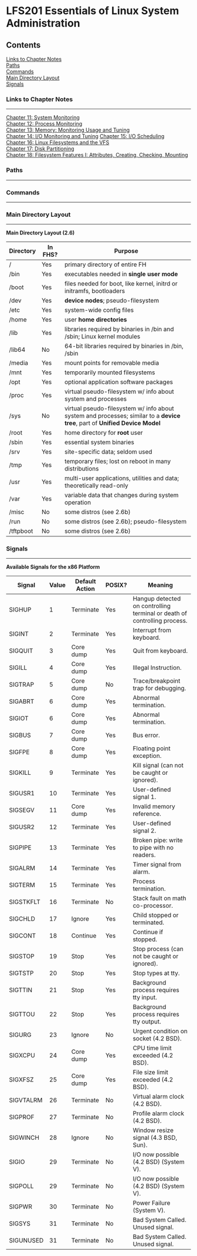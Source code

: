 LFS201 Essentials of Linux System Administration
=====

Contents
--------

[Links to Chapter Notes](#links-to-chapter-notes)  
[Paths](#paths)  
[Commands](#commands)  
[Main Directory Layout](#main-directory-layout)  
[Signals](#signals)  

### Links to Chapter Notes
----

[Chapter 11: System Monitoring](lfs201_chapter_notes/lfs201-11-system_monitoring.md)  
[Chapter 12: Process Monitoring](lfs201_chapter_notes/lfs201-12-process_monitoring.md)  
[Chapter 13: Memory: Monitoring Usage and Tuning](lfs201_chapter_notes/lfs201-13-memory-monitoring_usage_and_tuning.md)  
[Chapter 14: I/O Monitoring and Tuning](lfs201_chapter_notes/lfs201-14-i-o_monitoring_and_tuning.md)
[Chapter 15: I/O Scheduling](lfs201_chapter_notes/lfs201-15-i-o_scheduling.md)  
[Chapter 16: Linux Filesystems and the VFS](lfs201_chapter_notes/lfs201-16-linux_filesystems_and_vfs.md)  
[Chapter 17: Disk Partitioning](lfs201_chapter_notes/lfs201-17-disk_partitioning.md)  
[Chapter 18: Filesystem Features I: Attributes, Creating, Checking, Mounting](lfs201_chapter_notes/lfs201-18-filesystem_features_i.md)  

### Paths
----

### Commands
----

### Main Directory Layout
----

**Main Directory Layout (2.6)**
  
Directory | In FHS? | Purpose
--------- | ------- | -------
/         | Yes     | primary directory of entire FH
/bin      | Yes     | executables needed in **single user mode**
/boot     | Yes     | files needed for boot, like kernel, initrd or initramfs, bootloaders
/dev      | Yes     | **device nodes**; pseudo-filesystem
/etc      | Yes     | system-wide config files
/home     | Yes     | user **home directories**
/lib      | Yes     | libraries required by binaries in /bin and /sbin; Linux kernel modules
/lib64    | No      | 64-bit libraries required by binaries in /bin, /sbin
/media    | Yes     | mount points for removable media
/mnt      | Yes     | temporarily mounted filesystems
/opt      | Yes     | optional application software packages
/proc     | Yes     | virtual pseudo-filesystem w/ info about system and processes
/sys      | No      | virtual pseudo-filesystem w/ info about system and processes; similar to a **device tree**, part of **Unified Device Model**
/root     | Yes     | home directory for **root** user
/sbin     | Yes     | essential system binaries
/srv      | Yes     | site-specific data; seldom used
/tmp      | Yes     | temporary files; lost on reboot in many distributions
/usr      | Yes     | multi-user applications, utilities and data; theoretically read-only
/var      | Yes     | variable data that changes during system operation
/misc     | No      | some distros (see 2.6b)
/run      | No      | some distros (see 2.6b); pseudo-filesystem
/tftpboot | No      | some distros (see 2.6b)
  
### Signals
----
  
**Available Signals for the x86 Platform**
  
Signal    | Value | Default Action | POSIX? | Meaning
------    | ----- |--------------- | ------ | -------
SIGHUP    | 1     | Terminate      | Yes    | Hangup detected on controlling terminal or death of controlling process.
SIGINT    | 2     | Terminate      | Yes    | Interrupt from keyboard.
SIGQUIT   | 3     | Core dump      | Yes    | Quit from keyboard.
SIGILL    | 4     | Core dump      | Yes    | Illegal Instruction.
SIGTRAP   | 5     | Core dump      | No     | Trace/breakpoint trap for debugging.
SIGABRT   | 6     | Core dump      | Yes    | Abnormal termination.
SIGIOT    | 6     | Core dump      | Yes    | Abnormal termination.
SIGBUS    | 7     | Core dump      | Yes    | Bus error.
SIGFPE    | 8     | Core dump      | Yes    | Floating point exception.
SIGKILL   | 9     | Terminate      | Yes    | Kill signal (can not be caught or ignored).
SIGUSR1   | 10    | Terminate      | Yes    | User-defined signal 1.
SIGSEGV   | 11    | Core dump      | Yes    | Invalid memory reference.
SIGUSR2   | 12    | Terminate      | Yes    | User-defined signal 2.
SIGPIPE   | 13    | Terminate      | Yes    | Broken pipe: write to pipe with no readers.
SIGALRM   | 14    | Terminate      | Yes    | Timer signal from alarm. 
SIGTERM   | 15    | Terminate      | Yes    | Process termination. 
SIGSTKFLT | 16    | Terminate      | No     | Stack fault on math co-processor. 
SIGCHLD   | 17    | Ignore         | Yes    | Child stopped or terminated. 
SIGCONT   | 18    | Continue       | Yes    | Continue if stopped. 
SIGSTOP   | 19    | Stop           | Yes    | Stop process (can not be caught or ignored). 
SIGTSTP   | 20    | Stop           | Yes    | Stop types at tty. 
SIGTTIN   | 21    | Stop           | Yes    | Background process requires tty input. 
SIGTTOU   | 22    | Stop           | Yes    | Background process requires tty output. 
SIGURG    | 23    | Ignore         | No     | Urgent condition on socket (4.2 BSD).
SIGXCPU   | 24    | Core dump      | Yes    | CPU time limit exceeded (4.2 BSD). 
SIGXFSZ   | 25    | Core dump      | Yes    | File size limit exceeded (4.2 BSD). 
SIGVTALRM | 26    | Terminate      | No     | Virtual alarm clock (4.2 BSD). 
SIGPROF   | 27    | Terminate      | No     | Profile alarm clock (4.2 BSD). 
SIGWINCH  | 28    | Ignore         | No     | Window resize signal (4.3 BSD, Sun).
SIGIO     | 29    | Terminate      | No     | I/O now possible (4.2 BSD) (System V). 
SIGPOLL   | 29    | Terminate      | No     | I/O now possible (4.2 BSD) (System V). 
SIGPWR    | 30    | Terminate      | No     | Power Failure (System V). 
SIGSYS    | 31    | Terminate      | No     | Bad System Called. Unused signal.
SIGUNUSED | 31    | Terminate      | No     | Bad System Called. Unused signal. 
